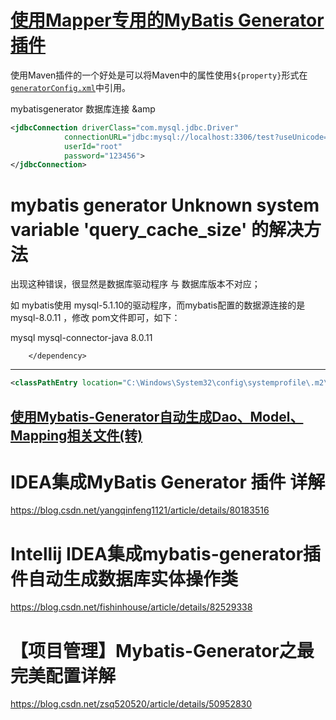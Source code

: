 # [使用Mapper专用的MyBatis Generator插件](https://www.cnblogs.com/linjiaxin/p/6104984.html)

使用Maven插件的一个好处是可以将Maven中的属性使用`${property}`形式在[`generatorConfig.xml`](http://git.oschina.net/free/Mapper/blob/master/src/test/resources/generator/generatorConfig.xml)中引用。

mybatisgenerator 数据库连接 &amp

```xml
<jdbcConnection driverClass="com.mysql.jdbc.Driver"
            connectionURL="jdbc:mysql://localhost:3306/test?useUnicode=true&amp;characterEncoding=utf8&amp;serverTimezone=GMT"
            userId="root"
            password="123456">
</jdbcConnection>
```

# mybatis generator Unknown system variable 'query_cache_size' 的解决方法

出现这种错误，很显然是数据库驱动程序 与 数据库版本不对应；



如 mybatis使用 mysql-5.1.10的驱动程序，而mybatis配置的数据源连接的是 mysql-8.0.11 ，修改 pom文件即可，如下：

<dependency>
		    <groupId>mysql</groupId>
		    <artifactId>mysql-connector-java</artifactId>
		    <version>8.0.11</version>

		</dependency>
--------------------- 


```xml
<classPathEntry location="C:\Windows\System32\config\systemprofile\.m2\repository\mysql\mysql-connector-java\8.0.11\mysql-connector-java-8.0.11.jar" />
```







## [使用Mybatis-Generator自动生成Dao、Model、Mapping相关文件(转)](https://www.cnblogs.com/smileberry/p/4145872.html)

# IDEA集成MyBatis Generator 插件 详解

<https://blog.csdn.net/yangqinfeng1121/article/details/80183516>



# Intellij IDEA集成mybatis-generator插件自动生成数据库实体操作类

<https://blog.csdn.net/fishinhouse/article/details/82529338>



# 【项目管理】Mybatis-Generator之最完美配置详解



<https://blog.csdn.net/zsq520520/article/details/50952830>